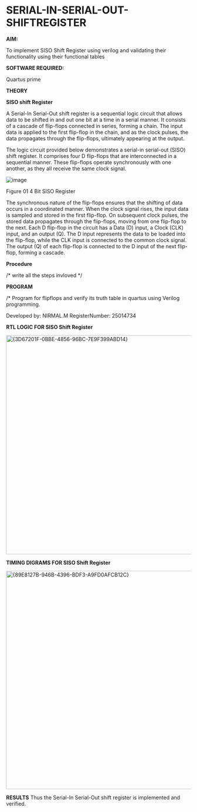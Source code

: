 # SERIAL-IN-SERIAL-OUT-SHIFTREGISTER

**AIM:**

To implement  SISO Shift Register using verilog and validating their functionality using their functional tables

**SOFTWARE REQUIRED:**

Quartus prime

**THEORY**

**SISO shift Register**

A Serial-In Serial-Out shift register is a sequential logic circuit that allows data to be shifted in and out one bit at a time in a serial manner. It consists of a cascade of flip-flops connected in series, forming a chain. The input data is applied to the first flip-flop in the chain, and as the clock pulses, the data propagates through the flip-flops, ultimately appearing at the output.

The logic circuit provided below demonstrates a serial-in serial-out (SISO) shift register. It comprises four D flip-flops that are interconnected in a sequential manner. These flip-flops operate synchronously with one another, as they all receive the same clock signal.

![image](https://github.com/naavaneetha/SERIAL-IN-SERIAL-OUT-SHIFTREGISTER/assets/154305477/e81c4072-37f9-46c6-8145-566764b74c3a)

Figure 01 4 Bit SISO Register

The synchronous nature of the flip-flops ensures that the shifting of data occurs in a coordinated manner. When the clock signal rises, the input data is sampled and stored in the first flip-flop. On subsequent clock pulses, the stored data propagates through the flip-flops, moving from one flip-flop to the next.
Each D flip-flop in the circuit has a Data (D) input, a Clock (CLK) input, and an output (Q). The D input represents the data to be loaded into the flip-flop, while the CLK input is connected to the common clock signal. The output (Q) of each flip-flop is connected to the D input of the next flip-flop, forming a cascade.

**Procedure**

/* write all the steps invloved */

**PROGRAM**

/* Program for flipflops and verify its truth table in quartus using Verilog programming.

Developed by: NIRMAL.M
RegisterNumber: 25014734

**RTL LOGIC FOR SISO Shift Register**

<img width="1060" height="597" alt="{3D67201F-0BBE-4856-96BC-7E9F399ABD14}" src="https://github.com/user-attachments/assets/e405f01b-4e72-401c-a772-2184dda73bc0" />

**TIMING DIGRAMS FOR SISO Shift Register**

<img width="1062" height="595" alt="{89E8127B-946B-4396-BDF3-A9FD0AFCB12C}" src="https://github.com/user-attachments/assets/6758151f-e832-4656-ac2b-7f1acbbcc0b3" />

**RESULTS**
Thus the Serial-In Serial-Out shift register is implemented and verified.
